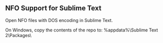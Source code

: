 NFO Support for Sublime Text
----------------------------

Open NFO files with DOS encoding in Sublime Text.

On Windows, copy the contents of the repo to:
    %appdata%\Sublime Text 2\Packages\
